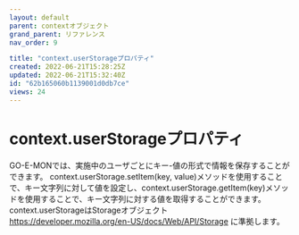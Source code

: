 ```yaml
---
layout: default
parent: contextオブジェクト
grand_parent: リファレンス
nav_order: 9

title: "context.userStorageプロパティ"
created: 2022-06-21T15:28:25Z
updated: 2022-06-21T15:32:40Z
id: "62b165060b1139001d0db7ce"
views: 24
---
```


# context.userStorageプロパティ

GO-E-MONでは、実施中のユーザごとにキー-値の形式で情報を保存することができます。
context.userStorage.setItem(key, value)メソッドを使用することで、キー文字列に対して値を設定し、context.userStorage.getItem(key)メソッドを使用することで、キー文字列に対する値を取得することができます。
context.userStorageはStorageオブジェクト <https://developer.mozilla.org/en-US/docs/Web/API/Storage> に準拠します。

